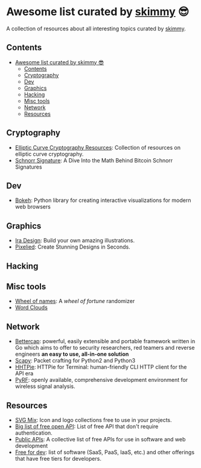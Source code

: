 # Awesome list curated by [skimmy](https://github.com/skimmy) 😎
A collection of resources about all interesting topics curated by 
[skimmy](https://github.com/skimmy).

## Contents

- [Awesome list curated by skimmy 😎](#awesome-list-curated-by-skimmy-)
  - [Contents](#contents)
  - [Cryptography](#cryptography)
  - [Dev](#dev)
  - [Graphics](#graphics)
  - [Hacking](#hacking)
  - [Misc tools](#misc-tools)
  - [Network](#network)
  - [Resources](#resources)


## Cryptography
- [Elliptic Curve Cryptography Resources](https://conduition.io/cryptography/ecc-resources/): Collection of resources on elliptic curve cryptography.
- [Schnorr Signature](https://conduition.io/cryptography/schnorr/): A Dive Into the Math Behind Bitcoin Schnorr Signatures

## Dev
- [Bokeh](https://docs.bokeh.org/en/latest/index.html): Python library for creating interactive visualizations for modern web browsers

## Graphics
- [Ira Design](https://iradesign.io/): Build your own amazing illustrations.
- [Pixelied](https://pixelied.com/): Create Stunning Designs in Seconds.

## Hacking

## Misc tools
- [Wheel of names](https://wheelofnames.com/): A *wheel of fortune* randomizer
- [Word Clouds](https://www.wordclouds.com/)

## Network
- [Bettercap](https://www.bettercap.org/): powerful, easily extensible and portable framework written in Go which aims to offer to security researchers, red teamers and reverse engineers **an easy to use, all-in-one solution**
- [Scapy](https://scapy.net/): Packet crafting for Python2 and Python3
- [HHTPie](https://github.com/httpie/httpie): HTTPie for Terminal: human-friendly CLI HTTP client for the API era
- [PyRF](https://www.pyrf.org/): openly available, comprehensive development environment for wireless signal analysis.

## Resources
- [SVG Mix](https://svgmix.com/): Icon and logo collections free to use in your projects.
- [Big list of free open API](https://mixedanalytics.com/blog/list-actually-free-open-no-auth-needed-apis/): List of free API that don't require authentication.
- [Public APIs](https://github.com/public-apis/public-apis): A collective list of free APIs for use in software and web development
- [Free for dev](https://github.com/ripienaar/free-for-dev): list of software (SaaS, PaaS, IaaS, etc.) and other offerings that have free tiers for developers.
